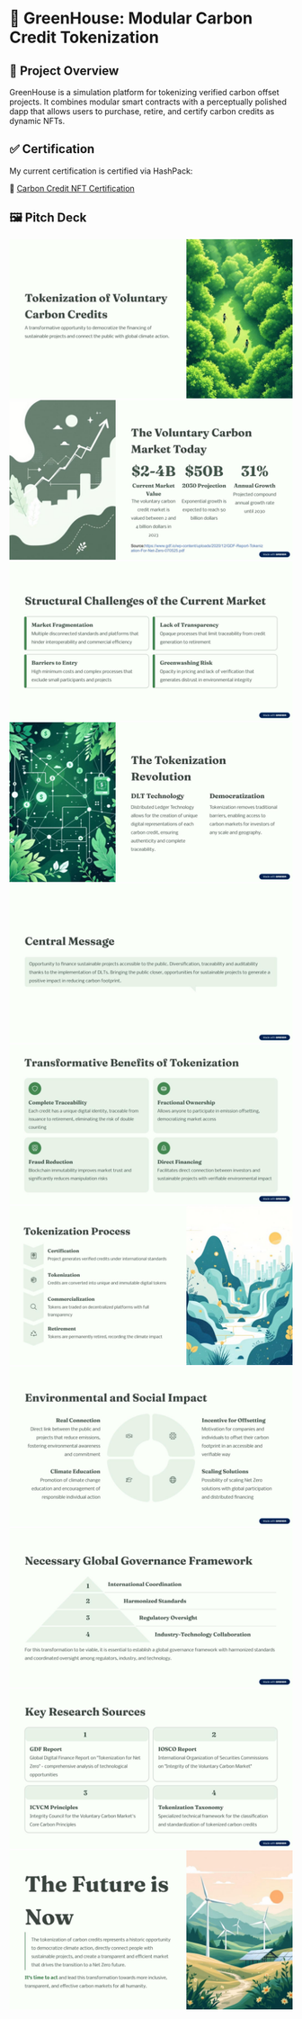 # 🌱 GreenHouse: Modular Carbon Credit Tokenization

## 🧩 Project Overview

GreenHouse is a simulation platform for tokenizing verified carbon offset projects. It combines modular smart contracts with a perceptually polished dapp that allows users to purchase, retire, and certify carbon credits as dynamic NFTs.

## ✅ Certification

My current certification is certified via HashPack:

🔗 [Carbon Credit NFT Certification](https://explore.hashpack.app/nft/0.0.3872504/4062)



## 🖼️ Pitch Deck


![Slide 1](dapp/public/pitch/page1.jpg)  
![Slide 2](dapp/public/pitch/page2.jpg)  
![Slide 3](dapp/public/pitch/page3.jpg)  
![Slide 4](dapp/public/pitch/page4.jpg)  
![Slide 5](dapp/public/pitch/page5.jpg)  
![Slide 6](dapp/public/pitch/page6.jpg)  
![Slide 7](dapp/public/pitch/page7.jpg)  
![Slide 8](dapp/public/pitch/page8.jpg)  
![Slide 9](dapp/public/pitch/page9.jpg)  
![Slide 10](dapp/public/pitch/page10.jpg)  
![Slide 11](dapp/public/pitch/page11.jpg)



